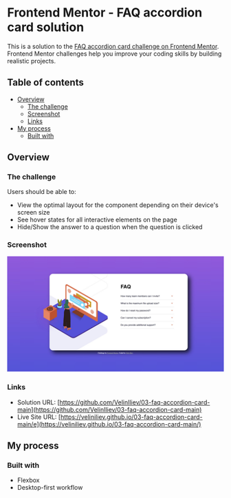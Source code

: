 # Frontend Mentor - FAQ accordion card solution

This is a solution to the [FAQ accordion card challenge on Frontend Mentor](https://www.frontendmentor.io/challenges/faq-accordion-card-XlyjD0Oam). Frontend Mentor challenges help you improve your coding skills by building realistic projects. 

## Table of contents

- [Overview](#overview)
  - [The challenge](#the-challenge)
  - [Screenshot](#screenshot)
  - [Links](#links)
- [My process](#my-process)
  - [Built with](#built-with)

## Overview

### The challenge

Users should be able to:

- View the optimal layout for the component depending on their device's screen size
- See hover states for all interactive elements on the page
- Hide/Show the answer to a question when the question is clicked

### Screenshot

![](./screenShot/ScreenShot.jpg)

### Links

- Solution URL: [https://github.com/VelinIliev/03-faq-accordion-card-main](https://github.com/VelinIliev/03-faq-accordion-card-main)
- Live Site URL: [https://veliniliev.github.io/03-faq-accordion-card-main/e](https://veliniliev.github.io/03-faq-accordion-card-main/)

## My process

### Built with

- Flexbox
- Desktop-first workflow
